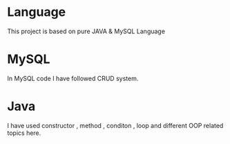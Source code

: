 # Language

This project is based on pure JAVA & MySQL Language

# MySQL

In MySQL code I have followed CRUD system.

# Java

I have used constructor , method , conditon , loop and different OOP related topics here. 


